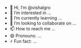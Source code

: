 - 👋 Hi, I’m @vishalgro
- 👀 I’m interested in ...
- 🌱 I’m currently learning ...
- 💞️ I’m looking to collaborate on ...
- 📫 How to reach me ...
- 😄 Pronouns: ...
- ⚡ Fun fact: ...

<!---
vishalgro/vishalgro is a ✨ special ✨ repository because its `README.md` (this file) appears on your GitHub profile.
You can click the Preview link to take a look at your changes.
--->
